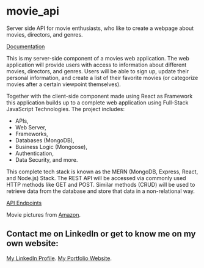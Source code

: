 # movie_api
 Server side API for movie enthusiasts, who like to create a webpage about movies, directors, and genres.

 [Documentation](https://github.com/Kittekat14/movie_api/tree/main/out)

This is my server-side component of a movies web application. The web application will provide users with access to information about different movies, directors, and genres. Users will be able to sign up, update their personal information, and create a list of their favorite movies (or categorize movies after a certain viewpoint themselves).

Together with the client-side component made using React as Framework this application builds up to a complete web application using Full-Stack JavaScript Technologies. The project includes:
- APIs,
- Web Server,
- Frameworks,
- Databases (MongoDB),
- Business Logic (Mongoose),
- Authentication,
- Data Security, and more.

This complete tech stack is known as the MERN (MongoDB, Express, React, and Node.js) Stack. The REST API will be accessed via commonly used HTTP methods like GET and POST. Similar methods (CRUD) will be used to retrieve data from the database and store that data in a non-relational way. 

[API Endpoints](public/assets/movie-api-endpoints.PNG)

Movie pictures from [Amazon](https://m.media-amazon.com/images).


## Contact me on LinkedIn or get to know me on my own website:
[My LinkedIn Profile](https://www.linkedin.com/in/katrin-hofstetter-25b945181/).
[My Portfolio Website](https://Kittekat14.github.io/portfolio-website).
